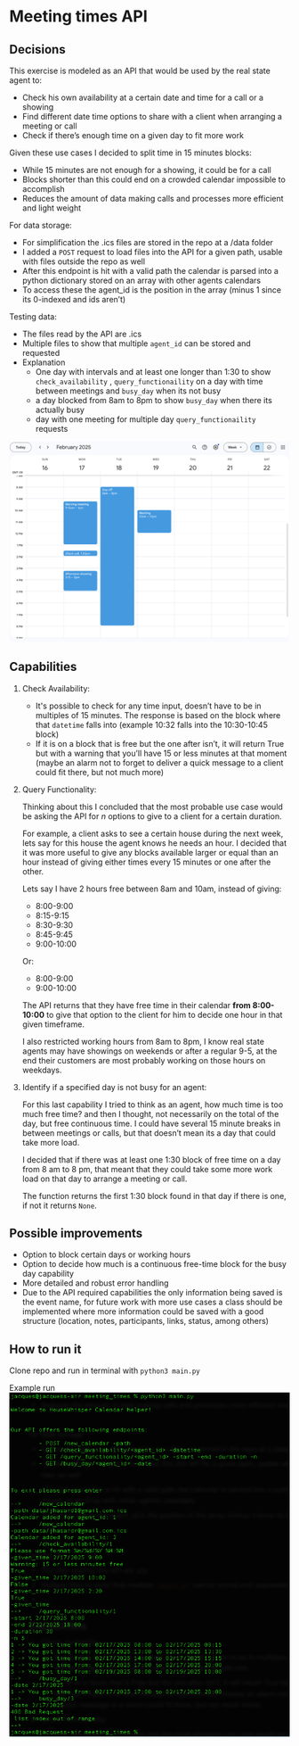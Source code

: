 # Meeting times API

## Decisions

This exercise is modeled as an API that would be used by the real state agent to:

-   Check his own availability at a certain date and time for a call or a showing
-   Find different date time options to share with a client when arranging a meeting or call
-   Check if there’s enough time on a given day to fit more work

Given these use cases I decided to split time in 15 minutes blocks:

-   While 15 minutes are not enough for a showing, it could be for a call
-   Blocks shorter than this could end on a crowded calendar impossible to accomplish
-   Reduces the amount of data making calls and processes more efficient and light weight

For data storage:

-   For simplification the .ics files are stored in the repo at a /data folder
-   I added a `POST` request to load files into the API for a given path, usable with files outside the repo as well
-   After this endpoint is hit with a valid path the calendar is parsed into a python dictionary stored on an array with other agents calendars
-   To access these the agent_id is the position in the array (minus 1 since its 0-indexed and ids aren’t)

Testing data:

-   The files read by the API are .ics
-   Multiple files to show that multiple `agent_id` can be stored and requested
-   Explanation
    -   One day with intervals and at least one longer than 1:30 to show `check_availability` , `query_functionaility` on a day with time between meetings and `busy_day` when its not busy
    -   a day blocked from 8am to 8pm to show `busy_day` when there its actually busy
    -   day with one meeting for multiple day `query_functionaility` requests

![alt text](./imgs/calendar.png "Calendar")

## Capabilities

1. Check Availability:
    - It's possible to check for any time input, doesn’t have to be in multiples of 15 minutes. The response is based on the block where that `datetime` falls into (example 10:32 falls into the 10:30-10:45 block)
    - If it is on a block that is free but the one after isn’t, it will return True but with a warning that you’ll have 15 or less minutes at that moment (maybe an alarm not to forget to deliver a quick message to a client could fit there, but not much more)
2. Query Functionality:

    Thinking about this I concluded that the most probable use case would be asking the API for _n_ options to give to a client for a certain duration.

    For example, a client asks to see a certain house during the next week, lets say for this house the agent knows he needs an hour. I decided that it was more useful to give any blocks available larger or equal than an hour instead of giving either times every 15 minutes or one after the other.

    Lets say I have 2 hours free between 8am and 10am, instead of giving:

    - 8:00-9:00
    - 8:15-9:15
    - 8:30-9:30
    - 8:45-9:45
    - 9:00-10:00

    Or:

    - 8:00-9:00
    - 9:00-10:00

    The API returns that they have free time in their calendar **from 8:00-10:00** to give that option to the client for him to decide one hour in that given timeframe.

    I also restricted working hours from 8am to 8pm, I know real state agents may have showings on weekends or after a regular 9-5, at the end their customers are most probably working on those hours on weekdays.

3. Identify if a specified day is not busy for an agent:

    For this last capability I tried to think as an agent, how much time is too much free time? and then I thought, not necessarily on the total of the day, but free continuous time. I could have several 15 minute breaks in between meetings or calls, but that doesn’t mean its a day that could take more load.

    I decided that if there was at least one 1:30 block of free time on a day from 8 am to 8 pm, that meant that they could take some more work load on that day to arrange a meeting or call.

    The function returns the first 1:30 block found in that day if there is one, if not it returns `None`.

## Possible improvements

-   Option to block certain days or working hours
-   Option to decide how much is a continuous free-time block for the busy day capability
-   More detailed and robust error handling
-   Due to the API required capabilities the only information being saved is the event name, for future work with more use cases a class should be implemented where more information could be saved with a good structure (location, notes, participants, links, status, among others)

## How to run it

Clone repo and run in terminal with `python3 main.py`

Example run
![alt text](./imgs/sample.png "Sample")
